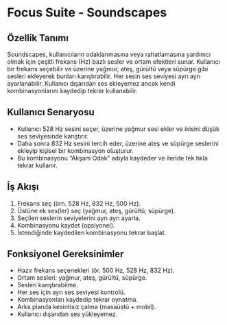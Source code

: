 # Focus Suite - Soundscapes

## Özellik Tanımı

Soundscapes, kullanıcıların odaklanmasına veya rahatlamasına yardımcı olmak için çeşitli frekans (Hz) bazlı sesler ve ortam efektleri sunar. Kullanıcı bir frekans seçebilir ve üzerine yağmur, ateş, gürültü veya süpürge gibi sesleri ekleyerek bunları karıştırabilir. Her sesin ses seviyesi ayrı ayrı ayarlanabilir. Kullanıcı dışarıdan ses ekleyemez ancak kendi kombinasyonlarını kaydedip tekrar kullanabilir.

## Kullanıcı Senaryosu

* Kullanıcı 528 Hz sesini seçer, üzerine yağmur sesi ekler ve ikisini düşük ses seviyesinde karıştırır.
* Daha sonra 832 Hz sesini tercih eder, üzerine ateş ve süpürge seslerini ekleyip kişisel bir kombinasyon oluşturur.
* Bu kombinasyonu “Akşam Odak” adıyla kaydeder ve ileride tek tıkla tekrar kullanır.

## İş Akışı

1. Frekans seç (örn. 528 Hz, 832 Hz, 500 Hz).
2. Üstüne ek ses(ler) seç (yağmur, ateş, gürültü, süpürge).
3. Seçilen seslerin seviyelerini ayrı ayrı ayarla.
4. Kombinasyonu kaydet (opsiyonel).
5. İstendiğinde kaydedilen kombinasyonu tekrar başlat.

## Fonksiyonel Gereksinimler

* Hazır frekans seçenekleri (ör. 500 Hz, 528 Hz, 832 Hz).
* Ortam sesleri: yağmur, ateş, gürültü, süpürge.
* Sesleri karıştırabilme.
* Her ses için ayrı ses seviyesi kontrolü.
* Kombinasyonları kaydedip tekrar oynatma.
* Arka planda kesintisiz çalma (masaüstü + mobil).
* Kullanıcı dışarıdan ses yükleyemez.
